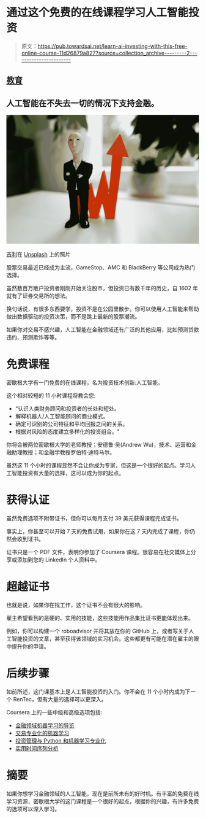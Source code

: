 # 通过这个免费的在线课程学习人工智能投资

> 原文：<https://pub.towardsai.net/learn-ai-investing-with-this-free-online-course-11d26879a827?source=collection_archive---------2----------------------->

## [教育](https://towardsai.net/p/category/education)

## 人工智能在不失去一切的情况下支持金融。

![](img/5cc6407956b72b1a7ff2667ab864c7cd.png)

[吉利](https://unsplash.com/@gillyberlin?utm_source=medium&utm_medium=referral)在 [Unsplash](https://unsplash.com?utm_source=medium&utm_medium=referral) 上的照片

股票交易最近已经成为主流，GameStop、AMC 和 BlackBerry 等公司成为热门选择。

虽然数百万散户投资者刚刚开始关注股市，但投资已有数千年的历史，自 1602 年就有了证券交易所的想法。

换句话说，有很多东西要学，投资不是在公园里散步。你可以使用人工智能来帮助做出数据驱动的投资决策，而不是跳上最新的股票潮流。

如果你对交易不感兴趣，人工智能在金融领域还有广泛的其他应用，比如预测贷款违约、预测欺诈等等。

# 免费课程

密歇根大学有一门免费的在线课程，名为投资技术创新:人工智能。

这个相对较短的 11 小时课程将教会您:

*   “认识人类财务顾问和投资者的长处和短处。
*   解释机器人/人工智能顾问的商业模式。
*   确定可识别的公司特征和平均回报之间的关系。
*   根据对风险的态度建立多样化的投资组合。"

你将会被两位密歇根大学的老师教授；安德鲁·吴(Andrew Wu)，技术、运营和金融助理教授；和金融学教授罗伯特·迪特马尔。

虽然这 11 个小时的课程显然不会让你成为专家，但这是一个很好的起点。学习人工智能投资有大量的选择，这可以成为你的起点。

# 获得认证

虽然免费选项不附带证书，但你可以每月支付 39 美元获得课程完成证书。

事实上，你甚至可以开始 7 天的免费试用，如果你在这 7 天内完成了课程，你仍然会收到证书。

证书只是一个 PDF 文件，表明你参加了 Coursera 课程。很容易在社交媒体上分享或添加到您的 LinkedIn 个人资料中。

# 超越证书

也就是说，如果你在找工作，这个证书不会有很大的影响。

雇主希望看到的是硬的、实用的技能，这些技能用作品集比证书更能体现出来。

例如，你可以构建一个 roboadvisor 并将其放在你的 GitHub 上，或者写关于人工智能投资的文章，甚至获得该领域的实习机会。这些都更有可能在潜在雇主的眼中提升你的申请。

# 后续步骤

如前所述，这门课基本上是人工智能投资的入门。你不会在 11 个小时内成为下一个 RenTec，但有大量的选择可以更深入。

Coursera 上的一些中级和高级选项包括:

*   [金融领域机器学习的导览](https://www.coursera.org/learn/guided-tour-machine-learning-finance)
*   [交易专业化的机器学习](https://www.coursera.org/specializations/machine-learning-trading)
*   [投资管理与 Python 和机器学习专业化](https://www.coursera.org/specializations/investment-management-python-machine-learning)
*   [实用时间序列分析](https://www.coursera.org/learn/practical-time-series-analysis)

# 摘要

如果你想学习金融领域的人工智能，现在是前所未有的好时机。有丰富的免费在线学习资源，密歇根大学的这门课程是一个很好的起点，根据你的兴趣，有许多免费的选项可以深入学习。